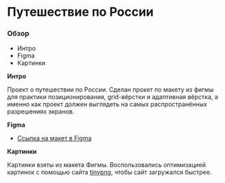 # Путешествие по России

### Обзор
* Интро
* Figma
* Картинки

**Интро**

Проект о путешествии по России.
Сделан прокет по макету из фигмы для практики позиционирования, grid-вёрстки и адаптивная вёрстка, а именно как проект должен выглядеть на самых распространённых разрешениях экранов.

**Figma**

* [Ссылка на макет в Figma](https://www.figma.com/file/5S2WSbEFL6awjVWJ0NWL8Q/Sprint-3_-Russia-_-desktop-mobile?node-id=28503%3A0)

**Картинки**

Картинки взяты из макета Фигмы.
Воспользовались оптимизацией картинок с помощью сайта [tinypng](https://tinypng.com/), чтобы сайт загружался быстрее.
